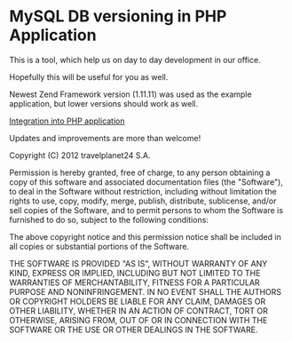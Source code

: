 MySQL DB versioning in PHP Application
========

This is a tool, which help us on day to day development in our office. 

Hopefully this will be useful for you as well.

Newest Zend Framework version (1.11.11) was used as the example application, but lower versions should work as well.


[Integration into PHP application](https://github.com/travelplanet24/mysql-versioning-for-zend-framework/wiki/Integration)

Updates and improvements are more than welcome!


Copyright (C) 2012 travelplanet24 S.A.

Permission is hereby granted, free of charge, to any person obtaining a copy of this software 
and associated documentation files (the "Software"), to deal in the Software without restriction, 
including without limitation the rights to use, copy, modify, merge, publish, distribute, sublicense, 
and/or sell copies of the Software, and to permit persons to whom the Software is furnished to do so, 
subject to the following conditions:

The above copyright notice and this permission notice shall be included in all copies or 
substantial portions of the Software.

THE SOFTWARE IS PROVIDED "AS IS", WITHOUT WARRANTY OF ANY KIND, EXPRESS OR IMPLIED, INCLUDING 
BUT NOT LIMITED TO THE WARRANTIES OF MERCHANTABILITY, FITNESS FOR A PARTICULAR PURPOSE AND NONINFRINGEMENT. 
IN NO EVENT SHALL THE AUTHORS OR COPYRIGHT HOLDERS BE LIABLE FOR ANY CLAIM, DAMAGES OR OTHER LIABILITY, 
WHETHER IN AN ACTION OF CONTRACT, TORT OR OTHERWISE, ARISING FROM, OUT OF OR IN CONNECTION WITH 
THE SOFTWARE OR THE USE OR OTHER DEALINGS IN THE SOFTWARE.

